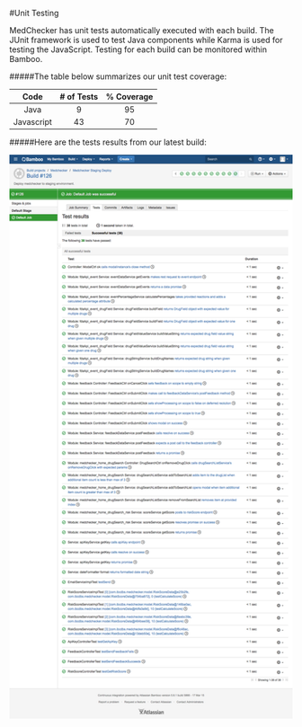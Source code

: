 #Unit Testing

MedChecker has unit tests automatically executed with each build. The JUnit framework is used to test Java components while Karma is used for testing the JavaScript. Testing for each build can be monitored within Bamboo.

#####The table below summarizes our unit test coverage:

| Code      |  # of Tests  | % Coverage |
|:---------:|:------------:|:----------:|
| Java      |      9       |     95     |
| Javascript|     43       |     70     |


#####Here are the tests results from our latest build:

![Bamboo Unit Tests Results](https://github.com/IBCDBS/medchecker/blob/master/devops/testing/MedChecker_TestsResults_build126.jpg)



